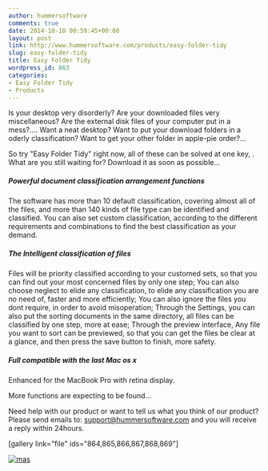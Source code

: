 ```yaml
---
author: hummersoftware
comments: true
date: 2014-10-10 00:59:45+00:00
layout: post
link: http://www.hummersoftware.com/products/easy-folder-tidy
slug: easy-folder-tidy
title: Easy Folder Tidy
wordpress_id: 863
categories:
- Easy Folder Tidy
- Products
---
```


Is your desktop very disorderly? Are your downloaded files very miscellaneous? Are the external disk files of your computer put in a mess?....
Want a neat desktop? Want to put your download folders in a oderly classification? Want to get your other folder in apple-pie order?...

So try "Easy Folder Tidy" right now, all of these can be solved at one key, . What are you still waiting for? Download it as soon as possible...

##### Powerful document classification arrangement functions #####

The software has more than 10 default classification, covering almost all of the files, and more than 140 kinds of file type can be identified and classified.
You can also set custom classification, according to the different requirements and combinations to find the best classification as your demand.

##### The Intelligent classification of files #####

Files will be priority classified according to your customed sets, so that you can find out your most concerned files by only one step;
You can also choose neglect to elide any classification, to elide any classification you are no need of, faster and more efficiently;
You can also ignore the files you dont require, in order to avoid misoperation;
Through the Settings, you can also put the sorting documents in the same directory, all files can be classified by one step, more at ease;
Through the preview interface, Any file you want to sort can be previewed, so that you can get the files be clear at a glance, and then press the save button to finish, more safety.

##### Full compatible with the last Mac os x #####
Enhanced for the MacBook Pro with retina display.

More functions are expecting to be found...

Need help with our product or want to tell us what you think of our product? Please send emails to: support@hummersoftware.com and you will receive a reply within 24hours.

[gallery link="file" ids="864,865,866,867,868,869"]

[![mas](http://www.hummersoftware.com/wp-content/uploads/2013/08/mas.png)](https://itunes.apple.com/us/app/easy-folder-tidy/id904344037?ls=1&mt=12)
